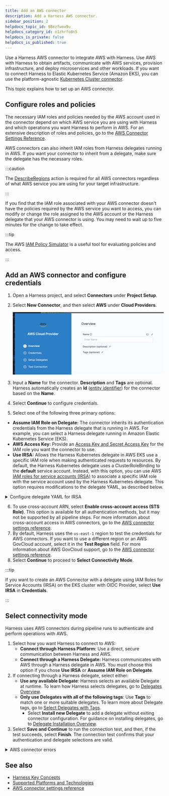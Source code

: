 ```yaml
---
title: Add an AWS connector
description: Add a Harness AWS connector.
sidebar_position: 2
helpdocs_topic_id: 98ezfwox9u
helpdocs_category_id: o1zhrfo8n5
helpdocs_is_private: false
helpdocs_is_published: true
---
```


Use a Harness AWS connector to integrate AWS with Harness. Use AWS with Harness to obtain artifacts, communicate with AWS services, provision infrastructure, and deploy microservices and other workloads. If you want to connect Harness to Elastic Kubernetes Service (Amazon EKS), you can use the platform-agnostic [Kubernetes Cluster connector](../..7_Connectors/../Cloud-providers/connect-to-a-cloud-provider.md).

This topic explains how to set up an AWS connector.

## Configure roles and policies

The necessary IAM roles and policies needed by the AWS account used in the connector depend on which AWS service you are using with Harness and which operations you want Harness to perform in AWS. For an extensive description of roles and policies, go to the [AWS Connector Settings Reference](../../../platform/7_Connectors/Cloud-providers/ref-cloud-providers/aws-connector-settings-reference.md).

AWS connectors can also inherit IAM roles from Harness delegates running in AWS. If you want your connector to inherit from a delegate, make sure the delegate has the necessary roles.

:::caution

The [DescribeRegions](https://docs.aws.amazon.com/AWSEC2/latest/APIReference/API_DescribeRegions.html) action is required for all AWS connectors regardless of what AWS service you are using for your target infrastructure.

:::

If you find that the IAM role associated with your AWS connector doesn't have the policies required by the AWS service you want to access, you can modify or change the role assigned to the AWS account or the Harness delegate that your AWS connector is using. You may need to wait up to five minutes for the change to take effect.

:::tip

The AWS [IAM Policy Simulator](https://docs.aws.amazon.com/IAM/latest/UserGuide/access_policies_testing-policies.html) is a useful tool for evaluating policies and access.

:::

## Add an AWS connector and configure credentials

1. Open a Harness project, and select **Connectors** under **Project Setup**.
2. Select **New Connector**, and then select **AWS** under **Cloud Providers**.

   ![](../static/add-aws-connector-77.png)

3. Input a **Name** for the connector. **Description** and **Tags** are optional.
   Harness automatically creates an **Id** ([entity identifier](../../../platform/20_References/entity-identifier-reference.md)) for the connector based on the **Name**.
4. Select **Continue** to configure credentials.
5. Select one of the following three primary options:
  * **Assume IAM Role on Delegate:** The connector inherits its authentication credentials from the Harness delegate that is running in AWS. For example, you can select a Harness delegate running in Amazon Elastic Kubernetes Service (EKS).
  * **AWS Access Key:** Provide an [Access Key and Secret Access Key](https://docs.aws.amazon.com/general/latest/gr/aws-sec-cred-types.html#access-keys-and-secret-access-keys) for the IAM role you want the connector to use.
  * **Use IRSA:** Allows the Harness Kubernetes delegate in AWS EKS use a specific IAM role when making authenticated requests to resources. By default, the Harness Kubernetes delegate uses a ClusterRoleBinding to the **default** service account. Instead, with this option, you can use AWS [IAM roles for service accounts (IRSA)](https://docs.aws.amazon.com/eks/latest/userguide/iam-roles-for-service-accounts.html) to associate a specific IAM role with the service account used by the Harness Kubernetes delegate. This option requires modifications to the delegate YAML, as described below.

<details>
<summary>Configure delegate YAML for IRSA</summary>

Setting up IRSA credentials requires a few more steps than other methods, but it is a simple process.

1. Create the IAM role with the policies you want the Delegate to use. The policies you select depend on what AWS resources you are deploying via the delegate.
2. In the cluster where the delegate will be installed, create a service account and attach the IAM role to it.
   Here is an example of how to create a new service account in the cluster where you will install the delegate and attach the IAM policy to it:

   ```
   eksctl create iamserviceaccount \
       --name=cdp-admin \
       --namespace=default \
       --cluster=test-eks \
       --attach-policy-arn=<policy-arn> \
       --approve \
       --override-existing-serviceaccounts —region=us-east-1
   ```

3. In Harness, download the Harness Kubernetes delegate YAML file. For instructions, go to [Install a Kubernetes Delegate](../../../platform/2_Delegates/install-delegates/install-a-kubernetes-delegate.md).
4. Open the delegate YAML file in text editor.
5. Add the service account with access to IAM role to the delegate YAML. There are two sections in the Delegate YAML that you must update:
   1. Update the `ClusterRoleBinding` by replacing the subject name `default` with the name of the service account with the attached IAM role, for example:

      ```
      ---
      apiVersion: rbac.authorization.k8s.io/v1beta1
      kind: ClusterRoleBinding
      metadata:
        name: harness-delegate-cluster-admin
      subjects:
        - kind: ServiceAccount
          name: default           // Change to relevant service account name, such as myserviceaccount
          namespace: harness-delegate-ng
      roleRef:
        kind: ClusterRole
        name: cluster-admin
        apiGroup: rbac.authorization.k8s.io
      ---
      ```

    2. Add `serviceAccountName` to the Deployment spec. For example:

      ```
      ...
          spec:
            serviceAccountName: myserviceaccount  // New line. Use the same service account name you used in the ClusterRole Binding.
            containers:
            - image: harness/delegate:latest
              imagePullPolicy: Always
              name: harness-delegate-instance
              ports:
               - containerPort: 8080
      ...
      ```
      :::info note
      For legacy delegate, add `serviceAccountName` to the Statefulset spec.

6. Save the delegate YAML file.
7. If you haven't already installed the delegate, [Install the Kubernetes delegate](../../../platform/2_Delegates/install-delegates/overview.md) in your EKS cluster and register the delegate with Harness. When you install the delegate in the cluster, the SA you added is used, and the environment variables `AWS_ROLE_ARN` and `AWS_WEB_IDENTITY_TOKEN_FILE` are added automatically by EKS.

</details>

6. To use cross-account ARN, select **Enable cross-account access (STS Role)**. This option is available for all authentication methods, but it may not be supported by all pipeline steps. For more information about cross-account access in AWS connectors, go to the [AWS connector settings reference](../../../platform/7_Connectors/Cloud-providers/ref-cloud-providers/aws-connector-settings-reference.md).
7. By default, Harness uses the `us-east-1` region to test the credentials for AWS connectors. If you want to use a different region or an AWS GovCloud account, select it in the **Test Region** field. For more information about AWS GovCloud support, go to the [AWS connector settings reference](../../../platform/7_Connectors/Cloud-providers/ref-cloud-providers/aws-connector-settings-reference.md).
8. Select **Continue** to proceed to **Select Connectivity Mode**.
   
:::tip

If you want to create an AWS Connector with a delegate using IAM Roles for Service Accounts (IRSA) on the EKS cluster with OIDC Provider, select **Use IRSA** in **Credentials**.

:::

## Select connectivity mode

Harness uses AWS connectors during pipeline runs to authenticate and perform operations with AWS.

1. Select how you want Harness to connect to AWS:
   * **Connect through Harness Platform:** Use a direct, secure communication between Harness and AWS.
   * **Connect through a Harness Delegate:** Harness communicates with AWS through a Harness delegate in AWS. You must choose this option if you chose **Use IRSA** or **Assume IAM Role on Delegate**.
2. If connecting through a Harness delegate, select either:
   * **Use any available Delegate**: Harness selects an available Delegate at runtime. To learn how Harness selects delegates, go to [Delegates Overview](/docs/platform/2_Delegates/delegate-concepts/delegate-overview.md).
   * **Only use Delegates with all of the following tags**: Use **Tags** to match one or more suitable delegates. To learn more about Delegate tags, go to [Select Delegates with Tags](/docs/platform/2_Delegates/manage-delegates/select-delegates-with-selectors.md).
     * Select **Install new Delegate** to add a delegate without exiting connector configuration. For guidance on installing delegates, go to [Delegate Installation Overview](/docs/platform/2_Delegates/delegate-concepts/delegate-overview.md).
3. Select **Save and Continue** to run the connection test, and then, if the test succeeds, select **Finish**. The connection test confirms that your authentication and delegate selections are valid.

<details>
<summary>AWS connector errors</summary>

If the connection test fails due to a credentials issue, use the AWS CLI or console to check the credentials. The AWS [IAM Policy Simulator](https://docs.aws.amazon.com/IAM/latest/UserGuide/access_policies_testing-policies.html) is useful for evaluating policies and access.

Due to the limited scope of the initial connection test, credentials can pass the connection test and then fail when you use the connector in a pipeline if the IAM role the connector is using doesn't have the roles and policies needed for the pipeline's operations. For example, if a pipeline has a Run step that references an AWS connector, the connector may need to have specific roles or policies to be able to execute the operations required by the Run step.

If you experience any errors with AWS connectors, verify that the IAM roles and policies it is using are correct. Notably, the [DescribeRegions](https://docs.aws.amazon.com/AWSEC2/latest/APIReference/API_DescribeRegions.html) action is required for all AWS Cloud Providers regardless of what AWS service you are using for your target infrastructure.

For a list of roles and policies, go to the [AWS Connector Settings Reference](../../../platform/7_Connectors/Cloud-providers/ref-cloud-providers/aws-connector-settings-reference.md).

</details>

## See also

* [Harness Key Concepts](../../../../docs/getting-started/learn-harness-key-concepts.md)
* [Supported Platforms and Technologies](../../../../docs/getting-started/supported-platforms-and-technologies.md)
* [AWS connector settings reference](../../../platform/7_Connectors/Cloud-providers/ref-cloud-providers/gcs-connector-settings-reference.md)
